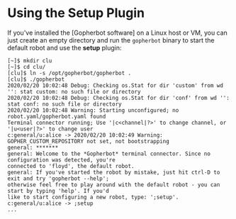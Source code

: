 # Using the Setup Plugin

If you've installed the [Gopherbot software] on a Linux host or VM, you can just create an empty directory and run the `gopherbot` binary to start the default robot and use the **setup** plugin:

```
[~]$ mkdir clu
[~]$ cd clu/
[clu]$ ln -s /opt/gopherbot/gopherbot .
[clu]$ ./gopherbot 
2020/02/20 10:02:48 Debug: Checking os.Stat for dir 'custom' from wd '': stat custom: no such file or directory
2020/02/20 10:02:48 Debug: Checking os.Stat for dir 'conf' from wd '': stat conf: no such file or directory
2020/02/20 10:02:48 Warning: Starting unconfigured; no robot.yaml/gopherbot.yaml found
Terminal connector running; Use '|c<channel|?>' to change channel, or '|u<user|?>' to change user
c:general/u:alice -> 2020/02/20 10:02:49 Warning: GOPHER_CUSTOM_REPOSITORY not set, not bootstrapping
general: *******
general: Welcome to the *Gopherbot* terminal connector. Since no configuration was detected, you're
connected to 'floyd', the default robot.
general: If you've started the robot by mistake, just hit ctrl-D to exit and try 'gopherbot --help';
otherwise feel free to play around with the default robot - you can start by typing 'help'. If you'd
like to start configuring a new robot, type: ';setup'.
c:general/u:alice -> ;setup
...
```
